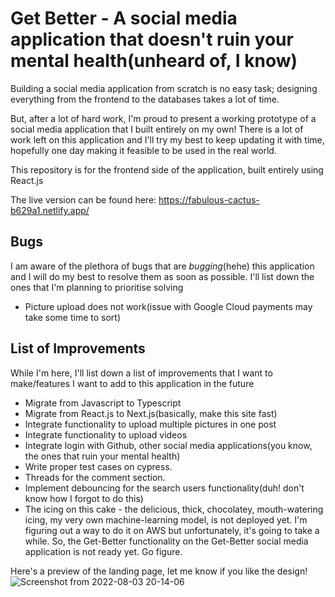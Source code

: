 # Get Better - A social media application that doesn't ruin your mental health(unheard of, I know)

Building a social media application from scratch is no easy task; designing everything from the frontend to the databases takes a lot of time.

But, after a lot of hard work, I'm proud to present a working prototype of a social media application that I built entirely on my own! There is a lot of work left on this application and I'll try my best to keep updating it with time, hopefully one day making it feasible to be used in the real world.

This repository is for the frontend side of the application, built entirely using React.js

The live version can be found here: https://fabulous-cactus-b629a1.netlify.app/

## Bugs

I am aware of the plethora of bugs that are _bugging_(hehe) this application and I will do my best to resolve them as soon as possible.
I'll list down the ones that I'm planning to prioritise solving

- Picture upload does not work(issue with Google Cloud payments may take some time to sort)

## List of Improvements

While I'm here, I'll list down a list of improvements that I want to make/features I want to add to this application in the future

- Migrate from Javascript to Typescript
- Migrate from React.js to Next.js(basically, make this site fast)
- Integrate functionality to upload multiple pictures in one post
- Integrate functionality to upload videos
- Integrate login with Github, other social media applications(you know, the ones that ruin your mental health)
- Write proper test cases on cypress.
- Threads for the comment section.
- Implement debouncing for the search users functionality(duh! don't know how I forgot to do this)
- The icing on this cake - the delicious, thick, chocolatey, mouth-watering icing, my very own machine-learning model, is not deployed yet. I'm figuring out a way to do it on AWS but unfortunately, it's going to take a while. So, the Get-Better functionality on the Get-Better social media application is not ready yet. Go figure.

Here's a preview of the landing page, let me know if you like the design!
![Screenshot from 2022-08-03 20-14-06](https://user-images.githubusercontent.com/55553065/182637660-43982b1c-1b21-4ccd-853d-b49d89ab7037.png)

